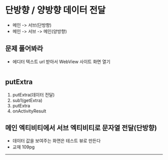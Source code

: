 # 단방향 / 양방향 데이터 전달
- 메인 -> 서브(단방향)
- 메인 -> 서브 -> 메인(양방향)

## 문제 풀어봐라
- 에디터 텍스트 url 받아서  WebView 사이트 화면 열기
```xml

```

## putExtra
1. putExtra(데이터 전달)
2. sub1(getExtra)
3. putExtra
4. onActivityResult

## 메인 엑티비티에서 서브 엑티비티로 문자열 전달(단방향)
- 데이터 값을 보여주는 화면은 테스트 뷰로 만든다
- 교재 109pg
---
